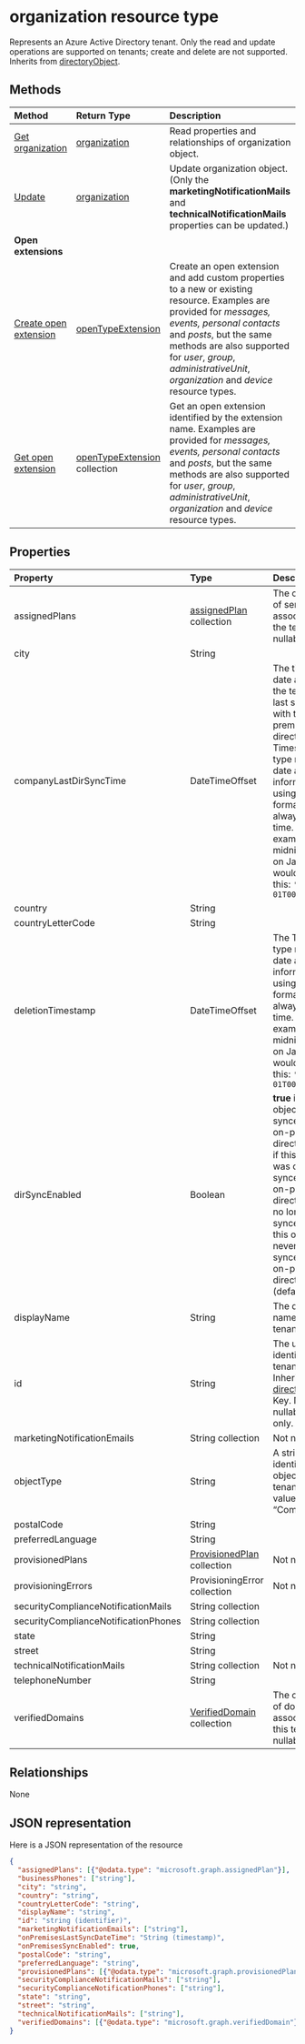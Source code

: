 # organization resource type

Represents an Azure Active Directory tenant. Only the read and update operations are supported on tenants; create and delete are not supported. Inherits from [directoryObject](directoryobject.md).

## Methods

| Method       | Return Type  |Description|
|:---------------|:--------|:----------|
|[Get organization](../api/organization_get.md) | [organization](organization.md) |Read properties and relationships of organization object.|
|[Update](../api/organization_update.md) | [organization](organization.md)  |Update organization object. (Only the **marketingNotificationMails** and **technicalNotificationMails** properties can be updated.) |
|**Open extensions**| | |
|[Create open extension](../api/opentypeextension_post_opentypeextension.md) |[openTypeExtension](opentypeextension.md)| Create an open extension and add custom properties to a new or existing resource.  Examples are provided for *messages, events, personal contacts* and *posts*, but the same methods are also supported for *user*, *group*, *administrativeUnit*, *organization* and *device* resource types.|
|[Get open extension](../api/opentypeextension_get.md) |[openTypeExtension](opentypeextension.md) collection| Get an open extension identified by the extension name. Examples are provided for *messages, events, personal contacts* and *posts*, but the same methods are also supported for *user*, *group*, *administrativeUnit*, *organization* and *device* resource types.|

## Properties
| Property	   | Type	|Description|
|:---------------|:--------|:----------|
|assignedPlans|[assignedPlan](assignedplan.md) collection|The collection of service plans associated with the tenant. Not nullable.            |
|city|String|            |
|companyLastDirSyncTime|DateTimeOffset|The time and date at which the tenant was last synced with the on-premise directory.The Timestamp type represents date and time information using ISO 8601 format and is always in UTC time. For example, midnight UTC on Jan 1, 2014 would look like this: `'2014-01-01T00:00:00Z'`|
|country|String|            |
|countryLetterCode|String|            |
|deletionTimestamp|DateTimeOffset|The Timestamp type represents date and time information using ISO 8601 format and is always in UTC time. For example, midnight UTC on Jan 1, 2014 would look like this: `'2014-01-01T00:00:00Z'`|
|dirSyncEnabled|Boolean|**true** if this object is synced from an on-premises directory; **false** if this object was originally synced from an on-premises directory but is no longer synced; **null** if this object has never been synced from an on-premises directory (default).|
|displayName|String|The display name for the tenant.|
|id|String|The unique identifier for the tenant. Inherited from [directoryObject](directoryobject.md). Key. Not nullable. Read-only.|
|marketingNotificationEmails|String collection| Not nullable.            |
|objectType|String|A string that identifies the object type. For tenants the value is always “Company”. |
|postalCode|String|            |
|preferredLanguage|String|            |
|provisionedPlans|[ProvisionedPlan](provisionedplan.md) collection| Not nullable.            |
|provisioningErrors|ProvisioningError collection| Not nullable.            |
|securityComplianceNotificationMails|String collection||
|securityComplianceNotificationPhones|String collection||
|state|String|            |
|street|String|            |
|technicalNotificationMails|String collection| Not nullable. |
|telephoneNumber|String|            |
|verifiedDomains|[VerifiedDomain](verifieddomain.md) collection|The collection of domains associated with this tenant. Not nullable.            |

## Relationships
None

## JSON representation

Here is a JSON representation of the resource

<!-- {
  "blockType": "resource",
  "optionalProperties": [

  ],
  "keyProperty": "id",
  "@odata.type": "microsoft.graph.organization"
}-->

```json
{
  "assignedPlans": [{"@odata.type": "microsoft.graph.assignedPlan"}],
  "businessPhones": ["string"],
  "city": "string",
  "country": "string",
  "countryLetterCode": "string",
  "displayName": "string",
  "id": "string (identifier)",
  "marketingNotificationEmails": ["string"],
  "onPremisesLastSyncDateTime": "String (timestamp)",
  "onPremisesSyncEnabled": true,
  "postalCode": "string",
  "preferredLanguage": "string",
  "provisionedPlans": [{"@odata.type": "microsoft.graph.provisionedPlan"}],
  "securityComplianceNotificationMails": ["string"],
  "securityComplianceNotificationPhones": ["string"],
  "state": "string",
  "street": "string",
  "technicalNotificationMails": ["string"],
  "verifiedDomains": [{"@odata.type": "microsoft.graph.verifiedDomain"}]
}

```

<!-- uuid: 8fcb5dbc-d5aa-4681-8e31-b001d5168d79
2015-10-25 14:57:30 UTC -->
<!-- {
  "type": "#page.annotation",
  "description": "organization resource",
  "keywords": "",
  "section": "documentation",
  "tocPath": ""
}-->
